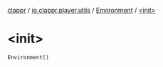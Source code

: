 [clappr](../../index.md) / [io.clappr.player.utils](../index.md) / [Environment](index.md) / [&lt;init&gt;](./-init-.md)

# &lt;init&gt;

`Environment()`